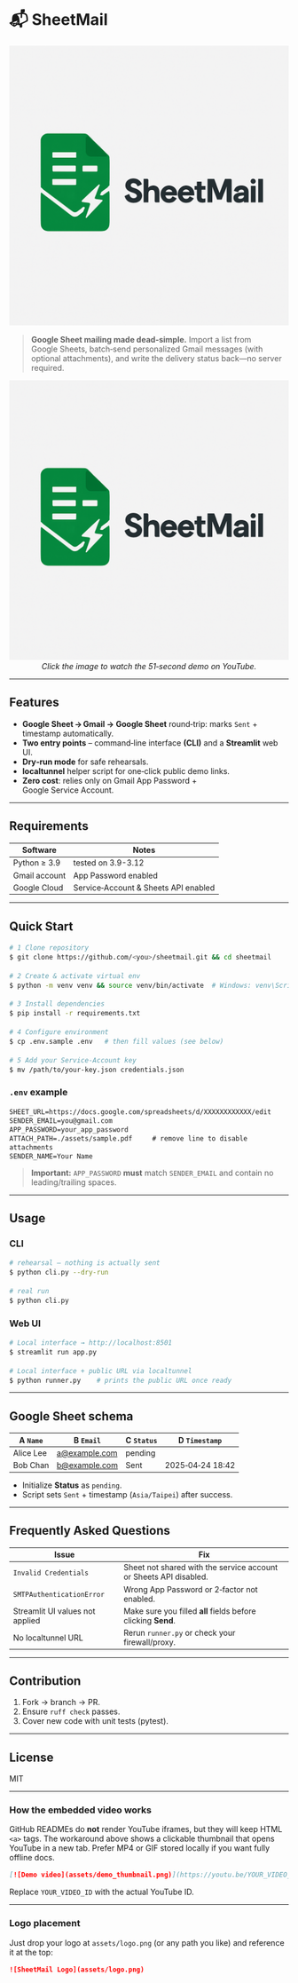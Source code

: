 # 📬 SheetMail

![SheetMail Logo](assets/logo.png)

> **Google Sheet mailing made dead‑simple.** Import a list from Google Sheets, batch‑send personalized Gmail messages (with optional attachments), and write the delivery status back—no server required.

<p align="center">
  <a href="https://youtu.be/yMJEbBpenPE" target="_blank">
    <img src="assets/logo.png" alt="Watch the 51‑second demo" />
  </a>
  <br><em>Click the image to watch the 51‑second demo on YouTube.</em>
</p>

---

## Features

- **Google Sheet → Gmail → Google Sheet** round‑trip: marks `Sent` + timestamp automatically.
- **Two entry points** – command‑line interface **(CLI)** and a **Streamlit** web UI.
- **Dry‑run mode** for safe rehearsals.
- **localtunnel** helper script for one‑click public demo links.
- **Zero cost**: relies only on Gmail App Password + Google Service Account.

---

## Requirements

| Software      | Notes                                |
| ------------- | ------------------------------------ |
| Python ≥ 3.9  | tested on 3.9-3.12                   |
| Gmail account | App Password enabled                 |
| Google Cloud  | Service‑Account & Sheets API enabled |

---

## Quick Start

```bash
# 1 Clone repository
$ git clone https://github.com/<you>/sheetmail.git && cd sheetmail

# 2 Create & activate virtual env
$ python -m venv venv && source venv/bin/activate  # Windows: venv\Scripts\activate

# 3 Install dependencies
$ pip install -r requirements.txt

# 4 Configure environment
$ cp .env.sample .env   # then fill values (see below)

# 5 Add your Service‑Account key
$ mv /path/to/your-key.json credentials.json
```

### `.env` example

```dotenv
SHEET_URL=https://docs.google.com/spreadsheets/d/XXXXXXXXXXXX/edit
SENDER_EMAIL=you@gmail.com
APP_PASSWORD=your_app_password
ATTACH_PATH=./assets/sample.pdf     # remove line to disable attachments
SENDER_NAME=Your Name
```

> **Important:** `APP_PASSWORD` **must** match `SENDER_EMAIL` and contain no leading/trailing spaces.

---

## Usage

### CLI

```bash
# rehearsal – nothing is actually sent
$ python cli.py --dry-run

# real run
$ python cli.py
```

### Web UI

```bash
# Local interface → http://localhost:8501
$ streamlit run app.py

# Local interface + public URL via localtunnel
$ python runner.py    # prints the public URL once ready
```

---

## Google Sheet schema

| A `Name`  | B `Email`     | C `Status` | D `Timestamp`    |
| --------- | ------------- | ---------- | ---------------- |
| Alice Lee | a@example.com | pending    |                  |
| Bob Chan  | b@example.com | Sent       | 2025‑04‑24 18:42 |

- Initialize **Status** as `pending`.
- Script sets `Sent` + timestamp (`Asia/Taipei`) after success.

---

## Frequently Asked Questions

| Issue                           | Fix                                                               |
| ------------------------------- | ----------------------------------------------------------------- |
| `Invalid Credentials`           | Sheet not shared with the service account or Sheets API disabled. |
| `SMTPAuthenticationError`       | Wrong App Password or 2‑factor not enabled.                       |
| Streamlit UI values not applied | Make sure you filled **all** fields before clicking **Send**.     |
| No localtunnel URL              | Rerun `runner.py` or check your firewall/proxy.                   |

---

## Contribution

1. Fork → branch → PR.
2. Ensure `ruff check` passes.
3. Cover new code with unit tests (pytest).

---

## License

MIT

---

### How the embedded video works

GitHub READMEs do **not** render YouTube iframes, but they will keep HTML `<a>` tags. The workaround above shows a clickable thumbnail that opens YouTube in a new tab. Prefer MP4 or GIF stored locally if you want fully offline docs.

```markdown
[![Demo video](assets/demo_thumbnail.png)](https://youtu.be/YOUR_VIDEO_ID "Watch the demo")
```

Replace `YOUR_VIDEO_ID` with the actual YouTube ID.

---

### Logo placement

Just drop your logo at `assets/logo.png` (or any path you like) and reference it at the top:

```markdown
![SheetMail Logo](assets/logo.png)
```
